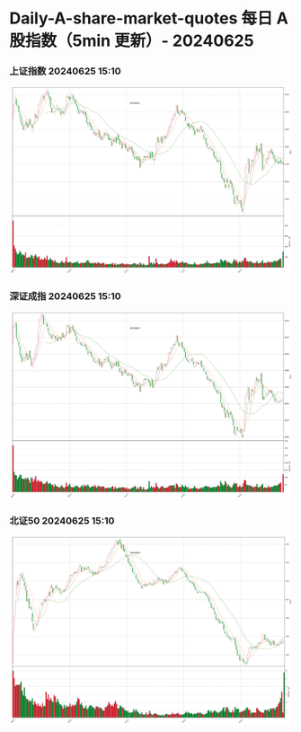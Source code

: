 
# Daily-A-share-market-quotes 每日 A 股指数（5min 更新）- 20240625

### 上证指数 20240625 15:10
![](./fig/2024/6/20240625-sh000001.png)

### 深证成指 20240625 15:10
![](./fig/2024/6/20240625-sz399001.png)

### 北证50 20240625 15:10
![](./fig/2024/6/20240625-bj899050.png)
